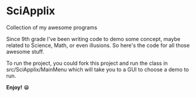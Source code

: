 # SciApplix
Collection of my awesome programs

Since 9th grade I've been writing code to demo some concept, maybe related to Science, Math, or even illusions.
So here's the code for all those awesome stuff.

To run the project, you could fork this project and run the class in src/SciApplix/MainMenu which will take you to a GUI to choose a demo to run.

**Enjoy!** :grin:
